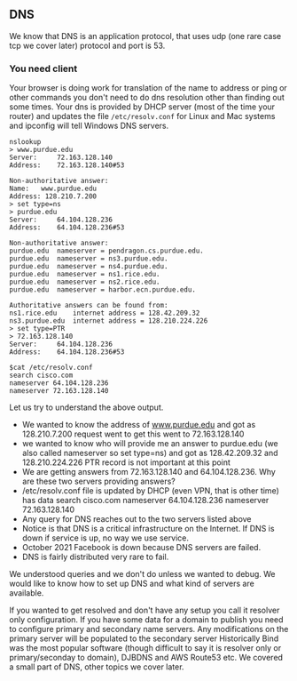 ## DNS
We know that DNS is an application protocol, that uses udp (one rare case tcp we cover later) protocol and port is 53. 

### You need client

Your browser is doing work for translation of the name to address or ping or other commands you don't need to do dns resolution other than finding out some times. 
Your dns is provided by DHCP server (most of the time your router) and updates the file `/etc/resolv.conf` for Linux and Mac systems and ipconfig will tell Windows DNS servers.

```
nslookup
> www.purdue.edu
Server:		72.163.128.140
Address:	72.163.128.140#53

Non-authoritative answer:
Name:	www.purdue.edu
Address: 128.210.7.200
> set type=ns
> purdue.edu
Server:		64.104.128.236
Address:	64.104.128.236#53

Non-authoritative answer:
purdue.edu	nameserver = pendragon.cs.purdue.edu.
purdue.edu	nameserver = ns3.purdue.edu.
purdue.edu	nameserver = ns4.purdue.edu.
purdue.edu	nameserver = ns1.rice.edu.
purdue.edu	nameserver = ns2.rice.edu.
purdue.edu	nameserver = harbor.ecn.purdue.edu.

Authoritative answers can be found from:
ns1.rice.edu	internet address = 128.42.209.32
ns3.purdue.edu	internet address = 128.210.224.226
> set type=PTR
> 72.163.128.140
Server:		64.104.128.236
Address:	64.104.128.236#53

$cat /etc/resolv.conf
search cisco.com
nameserver 64.104.128.236
nameserver 72.163.128.140
```
Let us try to understand the above output.

- We wanted to know the address of www.purdue.edu and got as 128.210.7.200 request went to get this went to 72.163.128.140
- we wanted to know who will provide me an answer to   purdue.edu (we also called nameserver so set type=ns) and got as 128.42.209.32 and 128.210.224.226
PTR record is not important at this point
- We are getting answers from 72.163.128.140 and 64.104.128.236. Why are these two servers providing answers?
- /etc/resolv.conf file is updated by DHCP (even VPN, that is other time) has data search cisco.com nameserver 64.104.128.236 nameserver 72.163.128.140
- Any query for DNS reaches out to the two servers listed above
- Notice is that DNS is a critical infrastructure on the Internet. If DNS is down if service is up, no way we use service.
- October 2021 Facebook is down because DNS servers are failed.
- DNS is fairly distributed very rare to fail.

We understood queries and we don't do unless we wanted to debug. We would like to know how to set up DNS and what kind of servers are available.

If you wanted to get resolved and don't have any setup you call it resolver only configuration.
If you have some data for a domain to publish you need to configure primary and secondary name servers. Any modifications on the primary server will be populated to the secondary server
Historically Bind was the most popular software (though difficult to say it is resolver only or primary/seconday to domain), DJBDNS and AWS Route53 etc.
We covered a small part of DNS, other topics we cover later.

